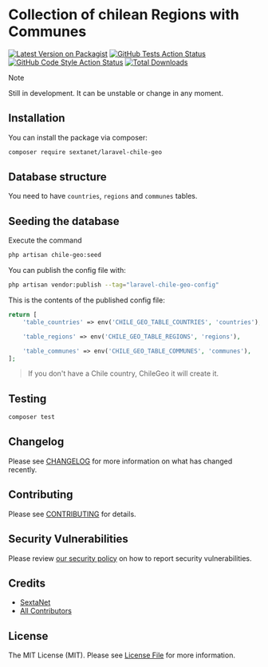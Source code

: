 # Collection of chilean Regions with Communes

[![Latest Version on Packagist](https://img.shields.io/packagist/v/sextanet/laravel-chile-geo.svg?style=flat-square)](https://packagist.org/packages/sextanet/laravel-chile-geo)
[![GitHub Tests Action Status](https://img.shields.io/github/actions/workflow/status/sextanet/laravel-chile-geo/run-tests.yml?branch=main&label=tests&style=flat-square)](https://github.com/sextanet/laravel-chile-geo/actions?query=workflow%3Arun-tests+branch%3Amain)
[![GitHub Code Style Action Status](https://img.shields.io/github/actions/workflow/status/sextanet/laravel-chile-geo/fix-php-code-style-issues.yml?branch=main&label=code%20style&style=flat-square)](https://github.com/sextanet/laravel-chile-geo/actions?query=workflow%3A"Fix+PHP+code+style+issues"+branch%3Amain)
[![Total Downloads](https://img.shields.io/packagist/dt/sextanet/laravel-chile-geo.svg?style=flat-square)](https://packagist.org/packages/sextanet/laravel-chile-geo)

> [!NOTE]
> Still in development. It can be unstable or change in any moment.

## Installation

You can install the package via composer:

```bash
composer require sextanet/laravel-chile-geo
```

## Database structure

You need to have `countries`, `regions` and `communes` tables.

## Seeding the database

Execute the command

```bash
php artisan chile-geo:seed
```

You can publish the config file with:

```bash
php artisan vendor:publish --tag="laravel-chile-geo-config"
```

This is the contents of the published config file:

```php
return [
    'table_countries' => env('CHILE_GEO_TABLE_COUNTRIES', 'countries'),

    'table_regions' => env('CHILE_GEO_TABLE_REGIONS', 'regions'),

    'table_communes' => env('CHILE_GEO_TABLE_COMMUNES', 'communes'),
];
```

> If you don't have a Chile country, ChileGeo it will create it.

## Testing

```bash
composer test
```

## Changelog

Please see [CHANGELOG](CHANGELOG.md) for more information on what has changed recently.

## Contributing

Please see [CONTRIBUTING](CONTRIBUTING.md) for details.

## Security Vulnerabilities

Please review [our security policy](../../security/policy) on how to report security vulnerabilities.

## Credits

- [SextaNet](https://github.com/sextanet)
- [All Contributors](../../contributors)

## License

The MIT License (MIT). Please see [License File](LICENSE.md) for more information.
